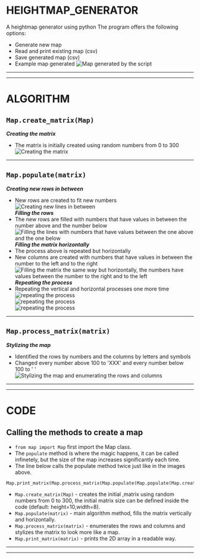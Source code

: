 # HEIGHTMAP_GENERATOR
A heightmap generator using python
The program offers the following options:
* Generate new map
* Read and print existing map (csv)
* Save generated map (csv)
* Example map generated
![Map generated by the script](/images/map.png)

----
----

# ALGORITHM

## `Map.create_matrix(Map)`
***Creating the matrix***
* The matrix is initially created using random numbers from 0 to 300 <br>
![Creating the matrix](/images/fig1.png) <br>
----
## `Map.populate(matrix)`
***Creating new rows in between*** 
* New rows are created to fit new numbers <br>
![Creating new lines in between](/images/fig2.png) <br>
***Filling the rows*** 
* The new rows are filled with numbers that have values in between the number above and the number below <br>
![Filling the lines with numbers that have values between the one above and the one below](/images/fig3.png) <br>
***Filling the matrix horizontally*** 
* The process above is repeated but horizontally
* New columns are created with numbers that have values in between the number to the left and to the right <br>
![Filling the matrix the same way but horizontally, the numbers have values between the number to the right and to the left](/images/fig4.png) <br>
***Repeating the process*** 
* Repeating the vertical and horizontal processes one more time <br>
![repeating the process](/images/fig5.png) <br>
![repeating the process](/images/fig6.png) <br>
![repeating the process](/images/fig7.png) <br>
----
## `Map.process_matrix(matrix)`
***Stylizing the map*** 
* Identified the rows by numbers and the columns by letters and symbols
* Changed every number above 100 to 'XXX' and every number below 100 to ' ' <br>
![Stylizing the map and enumerating the rows and columns](/images/fig8.png) <br>

----
----

# CODE

## Calling the methods to create a map
* `from map import Map` first import the Map class.
* The `populate` method is where the magic happens, it can be called infinetely, but the size of the map increases significantly each time.
* The line below calls the populate method twice just like in the images above.
```python
Map.print_matrix(Map.process_matrix(Map.populate(Map.populate(Map.create_matrix(Map)))))
```
* `Map.create_matrix(Map)` - creates the initial ,matrix using random numbers from 0 to 300, the initial matrix size can be defined inside the code (default: height=10,width=8).
* `Map.populate(matrix)` - main algorithm method, fills the matrix vertically and horizontally.
* `Map.process_matrix(matrix)` - enumerates the rows and columns and stylizes the matrix to look more like a map.
* `Map.print_matrix(matrix)` - prints the 2D array in a readable way.

----
----
